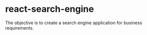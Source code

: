 # react-search-engine
 The objective is to create a search engine application for business requirements.
